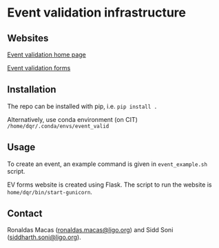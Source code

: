 # Event validation infrastructure

## Websites

[Event validation home page](https://ldas-jobs.ligo.caltech.edu/~dqr/event_validation/)

[Event validation forms](https://dqr.ligo.caltech.edu/ev_forms)

## Installation

The repo can be installed with pip, i.e. `pip install .`

Alternatively, use conda environment (on CIT) `/home/dqr/.conda/envs/event_valid`

## Usage

To create an event, an example command is given in `event_example.sh` script.

EV forms website is created using Flask. The script to run the website is `home/dqr/bin/start-gunicorn`.

## Contact

Ronaldas Macas (ronaldas.macas@ligo.org) and Sidd Soni (siddharth.soni@ligo.org). 
